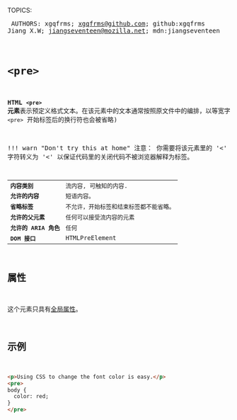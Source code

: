 TOPICS: <pre>
AUTHORS: xgqfrms; xgqfrms@github.com; github:xgqfrms
         Jiang X.W; jiangseventeen@mozilla.net; mdn:jiangseventeen

# `<pre>`

**HTML `<pre>` 元素**表示预定义格式文本。在该元素中的文本通常按照原文件中的编排，以等宽字体的形式展现出来，文本中的空白符（比如空格和换行符）都会显示出来。(紧跟在 `<pre>` 开始标签后的换行符也会被省略)

!!! warn "Don't try this at home"
    注意： 你需要将该元素里的 '<' 字符转义为 '&lt;' 以保证代码里的关闭代码不被浏览器解释为标签。

|  |  |
| :-- | :-- |
| **内容类别** | 流内容, 可触知的内容.|
| **允许的内容** | 短语内容。 |
| **省略标签** | 不允许，开始标签和结束标签都不能省略。|
| **允许的父元素** | 任何可以接受流内容的元素 |
| **允许的 ARIA 角色** | 任何 |
| **DOM 接口** | `HTMLPreElement` |

## 属性

这个元素只具有[全局属性](/zh-hans/webfrontend/HTML_Global_Attributes)。

## 示例

```html
<p>Using CSS to change the font color is easy.</p>
<pre>
body {
  color: red;
}
</pre>
```
